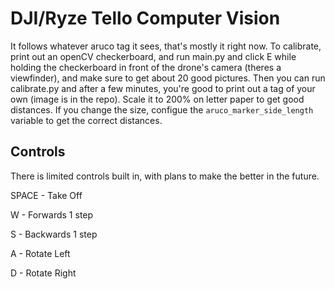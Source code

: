 # DJI/Ryze Tello Computer Vision

It follows whatever aruco tag it sees, that's mostly it right now.
To calibrate, print out an openCV checkerboard, and run main.py and click E while holding the checkerboard in front of the drone's camera (theres a viewfinder), and make sure to get about 20 good pictures. Then you can run calibrate.py and after a few minutes, you're good to print out a tag of your own (image is in the repo). Scale it to 200% on letter paper to get good distances. If you change the size, configue the `aruco_marker_side_length` variable to get the correct distances.

## Controls

There is limited controls built in, with plans to make the better in the future.

SPACE - Take Off

W - Forwards 1 step

S - Backwards 1 step

A - Rotate Left

D - Rotate Right
